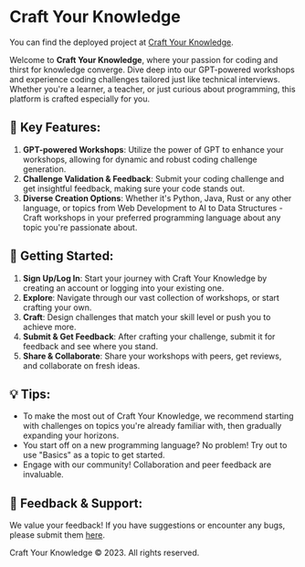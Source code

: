 # Craft Your Knowledge

You can find the deployed project at [Craft Your Knowledge](https://craft-your-knowledge.joshua-stolle.de/).

Welcome to **Craft Your Knowledge**, where your passion for coding and thirst for knowledge converge. Dive deep into our GPT-powered workshops and experience coding challenges tailored just like technical interviews. Whether you're a learner, a teacher, or just curious about programming, this platform is crafted especially for you.

## 🌟 Key Features:

1. **GPT-powered Workshops**: Utilize the power of GPT to enhance your workshops, allowing for dynamic and robust coding challenge generation.
2. **Challenge Validation & Feedback**: Submit your coding challenge and get insightful feedback, making sure your code stands out.
3. **Diverse Creation Options**: Whether it's Python, Java, Rust or any other language, or topics from Web Development to AI to Data Structures - Craft workshops in your preferred programming language about any topic you're passionate about.

## 🚀 Getting Started:

1. **Sign Up/Log In**: Start your journey with Craft Your Knowledge by creating an account or logging into your existing one.
2. **Explore**: Navigate through our vast collection of workshops, or start crafting your own.
3. **Craft**: Design challenges that match your skill level or push you to achieve more.
4. **Submit & Get Feedback**: After crafting your challenge, submit it for feedback and see where you stand.
5. **Share & Collaborate**: Share your workshops with peers, get reviews, and collaborate on fresh ideas.

## 💡 Tips:

- To make the most out of Craft Your Knowledge, we recommend starting with challenges on topics you're already familiar with, then gradually expanding your horizons.
- You start off on a new programming language? No problem! Try out to use "Basics" as a topic to get started.
- Engage with our community! Collaboration and peer feedback are invaluable.

## 📝 Feedback & Support:

We value your feedback! If you have suggestions or encounter any bugs, please submit them [here](https://github.com/Satttoshi/craft-your-knowledge/issues).

Craft Your Knowledge © 2023. All rights reserved.
